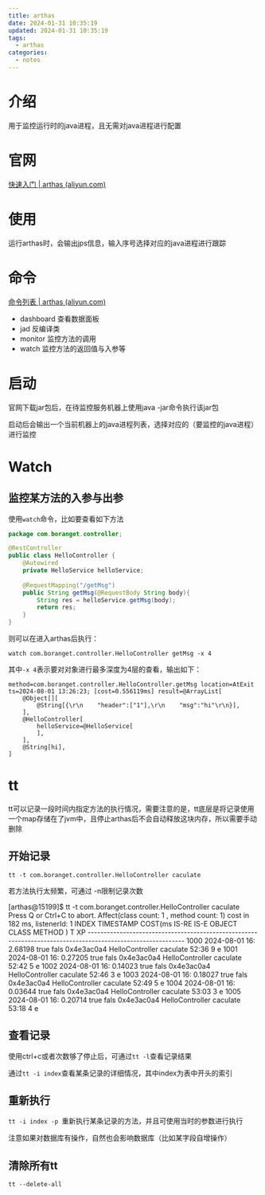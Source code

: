 ```yaml
---
title: arthas
date: 2024-01-31 10:35:19
updated: 2024-01-31 10:35:19
tags:
  - arthas
categories:
  - notes
---
```


# 介绍

用于监控运行时的java进程，且无需对java进程进行配置

# 官网

[快速入门 | arthas (aliyun.com)](https://arthas.aliyun.com/doc/quick-start.html)

# 使用

运行arthas时，会输出jps信息，输入序号选择对应的java进程进行跟踪

# 命令

[命令列表 | arthas (aliyun.com)](https://arthas.aliyun.com/doc/commands.html)

- dashboard 查看数据面板
- jad 反编译类
- monitor 监控方法的调用
- watch 监控方法的返回值与入参等

# 启动

官网下载jar包后，在待监控服务机器上使用java -jar命令执行该jar包

启动后会输出一个当前机器上的java进程列表，选择对应的（要监控的java进程）进行监控

# Watch

## 监控某方法的入参与出参

使用`watch`命令，比如要查看如下方法

```java
package com.boranget.controller;

@RestController
public class HelloController {
    @Autowired
    private HelloService helloService;
   
    @RequestMapping("/getMsg")
    public String getMsg(@RequestBody String body){
        String res = helloService.getMsg(body);
        return res;
    }
}

```

则可以在进入arthas后执行：

```
watch com.boranget.controller.HelloController getMsg -x 4
```

其中`-x 4`表示要对对象进行最多深度为4层的查看，输出如下：

```
method=com.boranget.controller.HelloController.getMsg location=AtExit
ts=2024-08-01 13:26:23; [cost=0.556119ms] result=@ArrayList[
    @Object[][
        @String[{\r\n    "header":["1"],\r\n    "msg":"hi"\r\n}],
    ],
    @HelloController[
        helloService=@HelloService[
        ],
    ],
    @String[hi],
]
```

# tt

tt可以记录一段时间内指定方法的执行情况，需要注意的是，tt底层是将记录使用一个map存储在了jvm中，且停止arthas后不会自动释放这块内存，所以需要手动删除

## 开始记录


`tt -t com.boranget.controller.HelloController caculate`

若方法执行太频繁，可通过 -n限制记录次数

[arthas@15199]$ tt -t com.boranget.controller.HelloController caculate                                      Press Q or Ctrl+C to abort.                                                                                 Affect(class count: 1 , method count: 1) cost in 182 ms, listenerId: 1                                       INDEX  TIMESTAMP       COST(ms  IS-RE  IS-E  OBJECT       CLASS                    METHOD                                          )        T      XP                                                                  ------------------------------------------------------------------------------------------------------------ 1000   2024-08-01 16:  2.68198  true   fals  0x4e3ac0a4   HelloController          caculate                        52:36           9               e                                                                    1001   2024-08-01 16:  0.27205  true   fals  0x4e3ac0a4   HelloController          caculate                        52:42           5               e                                                                    1002   2024-08-01 16:  0.14023  true   fals  0x4e3ac0a4   HelloController          caculate                        52:46           3               e                                                                    1003   2024-08-01 16:  0.18027  true   fals  0x4e3ac0a4   HelloController          caculate                        52:49           5               e                                                                    1004   2024-08-01 16:  0.03644  true   fals  0x4e3ac0a4   HelloController          caculate                        53:03           3               e                                                                    1005   2024-08-01 16:  0.20714  true   fals  0x4e3ac0a4   HelloController          caculate                        53:18           4               e                                                         

## 查看记录

使用ctrl+c或者次数够了停止后，可通过`tt -l`查看记录结果

通过`tt -i index`查看某条记录的详细情况，其中index为表中开头的索引

## 重新执行

`tt -i index -p `重新执行某条记录的方法，并且可使用当时的参数进行执行

注意如果对数据库有操作，自然也会影响数据库（比如某字段自增操作）

## 清除所有tt

```
tt --delete-all
```

